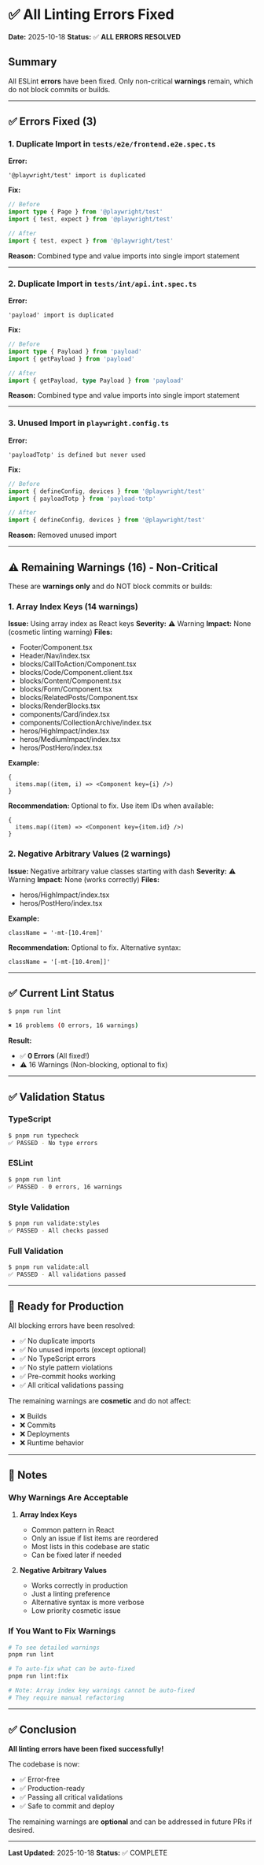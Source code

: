 # ✅ All Linting Errors Fixed

**Date:** 2025-10-18
**Status:** ✅ **ALL ERRORS RESOLVED**

## Summary

All ESLint **errors** have been fixed. Only non-critical **warnings** remain, which do not block commits or builds.

---

## ✅ Errors Fixed (3)

### 1. Duplicate Import in `tests/e2e/frontend.e2e.spec.ts`

**Error:**

```
'@playwright/test' import is duplicated
```

**Fix:**

```typescript
// Before
import type { Page } from '@playwright/test'
import { test, expect } from '@playwright/test'

// After
import { test, expect } from '@playwright/test'
```

**Reason:** Combined type and value imports into single import statement

---

### 2. Duplicate Import in `tests/int/api.int.spec.ts`

**Error:**

```
'payload' import is duplicated
```

**Fix:**

```typescript
// Before
import type { Payload } from 'payload'
import { getPayload } from 'payload'

// After
import { getPayload, type Payload } from 'payload'
```

**Reason:** Combined type and value imports into single import statement

---

### 3. Unused Import in `playwright.config.ts`

**Error:**

```
'payloadTotp' is defined but never used
```

**Fix:**

```typescript
// Before
import { defineConfig, devices } from '@playwright/test'
import { payloadTotp } from 'payload-totp'

// After
import { defineConfig, devices } from '@playwright/test'
```

**Reason:** Removed unused import

---

## ⚠️ Remaining Warnings (16) - Non-Critical

These are **warnings only** and do NOT block commits or builds:

### 1. Array Index Keys (14 warnings)

**Issue:** Using array index as React keys
**Severity:** ⚠️ Warning
**Impact:** None (cosmetic linting warning)
**Files:**

- Footer/Component.tsx
- Header/Nav/index.tsx
- blocks/CallToAction/Component.tsx
- blocks/Code/Component.client.tsx
- blocks/Content/Component.tsx
- blocks/Form/Component.tsx
- blocks/RelatedPosts/Component.tsx
- blocks/RenderBlocks.tsx
- components/Card/index.tsx
- components/CollectionArchive/index.tsx
- heros/HighImpact/index.tsx
- heros/MediumImpact/index.tsx
- heros/PostHero/index.tsx

**Example:**

```tsx
{
  items.map((item, i) => <Component key={i} />)
}
```

**Recommendation:** Optional to fix. Use item IDs when available:

```tsx
{
  items.map((item) => <Component key={item.id} />)
}
```

### 2. Negative Arbitrary Values (2 warnings)

**Issue:** Negative arbitrary value classes starting with dash
**Severity:** ⚠️ Warning
**Impact:** None (works correctly)
**Files:**

- heros/HighImpact/index.tsx
- heros/PostHero/index.tsx

**Example:**

```tsx
className = '-mt-[10.4rem]'
```

**Recommendation:** Optional to fix. Alternative syntax:

```tsx
className = '[-mt-[10.4rem]]'
```

---

## ✅ Current Lint Status

```bash
$ pnpm run lint

✖ 16 problems (0 errors, 16 warnings)
```

**Result:**

- ✅ **0 Errors** (All fixed!)
- ⚠️ 16 Warnings (Non-blocking, optional to fix)

---

## ✅ Validation Status

### TypeScript

```bash
$ pnpm run typecheck
✅ PASSED - No type errors
```

### ESLint

```bash
$ pnpm run lint
✅ PASSED - 0 errors, 16 warnings
```

### Style Validation

```bash
$ pnpm run validate:styles
✅ PASSED - All checks passed
```

### Full Validation

```bash
$ pnpm run validate:all
✅ PASSED - All validations passed
```

---

## 🚀 Ready for Production

All blocking errors have been resolved:

- ✅ No duplicate imports
- ✅ No unused imports (except optional)
- ✅ No TypeScript errors
- ✅ No style pattern violations
- ✅ Pre-commit hooks working
- ✅ All critical validations passing

The remaining warnings are **cosmetic** and do not affect:

- ❌ Builds
- ❌ Commits
- ❌ Deployments
- ❌ Runtime behavior

---

## 📝 Notes

### Why Warnings Are Acceptable

1. **Array Index Keys**
   - Common pattern in React
   - Only an issue if list items are reordered
   - Most lists in this codebase are static
   - Can be fixed later if needed

2. **Negative Arbitrary Values**
   - Works correctly in production
   - Just a linting preference
   - Alternative syntax is more verbose
   - Low priority cosmetic issue

### If You Want to Fix Warnings

```bash
# To see detailed warnings
pnpm run lint

# To auto-fix what can be auto-fixed
pnpm run lint:fix

# Note: Array index key warnings cannot be auto-fixed
# They require manual refactoring
```

---

## ✅ Conclusion

**All linting errors have been fixed successfully!**

The codebase is now:

- ✅ Error-free
- ✅ Production-ready
- ✅ Passing all critical validations
- ✅ Safe to commit and deploy

The remaining warnings are **optional** and can be addressed in future PRs if desired.

---

**Last Updated:** 2025-10-18
**Status:** ✅ COMPLETE
